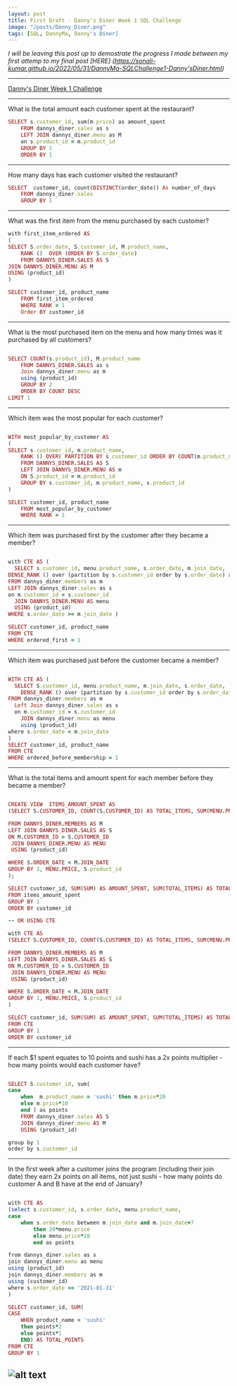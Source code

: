 ```yaml
---
layout: post
title: First Draft - Danny's Diner Week 1 SQL Challenge
image: "/posts/Danny_Diner.png"
tags: [SQL, DannyMa, Danny's Diner]
---
```


*I will be leaving this post up to demostrate the progress I made between my first attemp to my final post [HERE] (https://sonali-kumar.github.io/2022/05/31/DannyMa-SQLChallenge1-Danny'sDiner.html)*

---
[Danny's Diner Week 1 Challenge](https://8weeksqlchallenge.com/case-study-1/)


---
What is the total amount each customer spent at the restaurant?

```ruby
SELECT s.customer_id, sum(m.price) as amount_spent
	FROM dannys_diner.sales as s 
	LEFT JOIN dannys_diner.menu as M 
	on s.product_id = m.product_id
	GROUP BY 1
	ORDER BY 1 

```

---
How many days has each customer visited the restaurant?

```ruby
SELECT  customer_id, count(DISTINCT(order_date)) As number_of_days
	FROM dannys_diner.sales
	GROUP BY 1

```


---
What was the first item from the menu purchased by each customer?

```ruby
with first_item_ordered AS 
(
SELECT S.order_date, S.customer_id, M.product_name,
	RANK ()  OVER (ORDER BY S.order_date) 
	FROM DANNYS_DINER.SALES AS S
JOIN DANNYS_DINER.MENU AS M
USING (product_id)
)

SELECT customer_id, product_name
	FROM first_item_ordered
	WHERE RANK = 1 
	Order BY customer_id

```

---
What is the most purchased item on the menu and how many times was it purchased by all customers?

```ruby

SELECT COUNT(s.product_id), M.product_name
	FROM DANNYS_DINER.SALES as s
	Join dannys_diner.menu as m 
	using (product_id)
	GROUP BY 2
	ORDER BY COUNT DESC
LIMIT 1

```

--- 
Which item was the most popular for each customer?

```ruby

WITH most_popular_by_customer AS 
(
SELECT s.customer_id, m.product_name,
	RANK () OVER( PARTITION BY s.customer_id ORDER BY COUNT(m.product_name) desc)
	FROM DANNYS_DINER.SALES AS S
	LEFT JOIN DANNYS_DINER.MENU AS m
	ON S.product_id = m.product_id
	GROUP BY s.customer_id, m.product_name, s.product_id
)

SELECT customer_id, product_name
	FROM most_popular_by_customer
	WHERE RANK = 1

```

--- 
Which item was purchased first by the customer after they became a member?

```ruby

with CTE AS (
  SELECT s.customer_id, menu.product_name, s.order_date, m.join_date,
DENSE_RANK () over (partition by s.customer_id order by s.order_date) as ordered_first
FROM dannys_diner.members as m 
LEFT JOIN dannys_diner.sales as s 
on m.customer_id = s.customer_id
  JOIN DANNYS_DINER.MENU AS menu
  USING (product_id)
WHERE s.order_date >= m.join_date )

SELECT customer_id, product_name
FROM CTE
WHERE ordered_first = 1

```

--- 
Which item was purchased just before the customer became a member?

```ruby

WITH CTE AS (
  SELECT S.customer_id, menu.product_name, m.join_date, s.order_date,
	DENSE_RANK () over (partition by s.customer_id order by s.order_date desc) as ordered_before_membership
FROM dannys_diner.members as m
  Left Join dannys_diner.sales as s 
  on m.customer_id = s.customer_id
	JOIN dannys_diner.menu as menu
	using (product_id)
where s.order_date < m.join_date
)
SELECT customer_id, product_name
FROM CTE
WHERE ordered_before_membership = 1 

```

--- 

What is the total items and amount spent for each member before they became a member?

```ruby

CREATE VIEW  ITEMS_AMOUNT_SPENT AS
(SELECT S.CUSTOMER_ID, COUNT(S.CUSTOMER_ID) AS TOTAL_ITEMS, SUM(MENU.PRICE), S.product_id

FROM DANNYS_DINER.MEMBERS AS M 
LEFT JOIN DANNYS_DINER.SALES AS S
ON M.CUSTOMER_ID = S.CUSTOMER_ID
 JOIN DANNYS_DINER.MENU AS MENU
 USING (product_id)

WHERE S.ORDER_DATE < M.JOIN_DATE
GROUP BY 1, MENU.PRICE, S.product_id
);

SELECT customer_id, SUM(SUM) AS AMOUNT_SPENT, SUM(TOTAL_ITEMS) AS TOTAL_ITEMS
FROM items_amount_spent
GROUP BY 1 
ORDER BY customer_id

-- OR USING CTE

with CTE AS 
(SELECT S.CUSTOMER_ID, COUNT(S.CUSTOMER_ID) AS TOTAL_ITEMS, SUM(MENU.PRICE), S.product_id

FROM DANNYS_DINER.MEMBERS AS M 
LEFT JOIN DANNYS_DINER.SALES AS S
ON M.CUSTOMER_ID = S.CUSTOMER_ID
 JOIN DANNYS_DINER.MENU AS MENU
 USING (product_id)

WHERE S.ORDER_DATE < M.JOIN_DATE
GROUP BY 1, MENU.PRICE, S.product_id
)

SELECT customer_id, SUM(SUM) AS AMOUNT_SPENT, SUM(TOTAL_ITEMS) AS TOTAL_ITEMS
FROM CTE
GROUP BY 1
ORDER BY customer_id

```

--- 
If each $1 spent equates to 10 points and sushi has a 2x points multiplier - how many points would each customer have?

```ruby

SELECT S.customer_id, sum(
case 
	when  m.product_name = 'sushi' then m.price*20 
    else m.price*10
    end ) as points
    FROM dannys_diner.sales AS S
    JOIN dannys_diner.menu AS M 
    USING (product_id)

group by 1
order by s.customer_id

```
---

In the first week after a customer joins the program (including their join date) they earn 2x points on all items, not just sushi - how many points do customer A and B have at the end of January?

```ruby

with CTE AS 
(select s.customer_id, s.order_date, menu.product_name,
case 
	when s.order_date between m.join_date and m.join_date+7 
      	then 20*menu.price
    	else menu.price*10
      	end as points

from dannys_diner.sales as s 
join dannys_diner.menu as menu
using (product_id)
join dannys_diner.members as m
using (customer_id)
where s.order_date <= '2021-01-31'
)

SELECT customer_id, SUM(
CASE 
	WHEN product_name = 'sushi' 
    then points*2 
    else points*1
    END) AS TOTAL_POINTS
FROM CTE
GROUP BY 1

```

![alt text](/img/posts/Danny_Diner.png "Danny's Diner")
---

